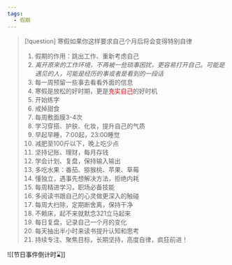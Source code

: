```yaml
---
tags:
  - 假期
---
```


> [!question]  寒假如果你这样要求自己个月后将会变得特别自律
> 1. 假期的作用：跳出工作、重新考虑自己
> 2. *离开原来的工作环境，不再被一些琐事困扰，更容易打开自己。可能是遇见的人，可能是经历的事或者是看到的一段话*
> 3. 每一周预留一些事去看看外面的信息
> 4. 寒假是放松的好时期，更是<font color="#ff0000">充实自己</font>的好时机
> 5. 开始练字
> 6. 戒掉甜食
> 7. 每周敷面膜3-4次
> 8. 学习穿搭、护肤、化妆，提升自己的气质
> 9. 早起早睡，7:00起，23:00睡觉
> 10. 减肥至100斤以下，晚上吃少点
> 11. 坚持记账、理财，每月存钱
> 12. 学会计划、复盘，保持输入输出
> 13. 多吃水果：番茄、猕猴桃、苹果、草莓
> 14. 懂独立，遇事先想解决方法，拒绝内耗
> 15. 每周精进学习，职场必备技能
> 16. 多阅读书跟自己的心灵做更深入的触碰
> 17. 每周大扫除，定期断舍离，保持干净
> 18. 不赖床，起不来就默念321立马起来
> 19. 每日复盘，记录自己一个月的变化
> 20. 每天抽出半小时来读书提升认知和思考
> 21. 持续专注、聚焦目标，长期坚持，高度自律，疯狂前进！

![[节日事件倒计时⌛]]
